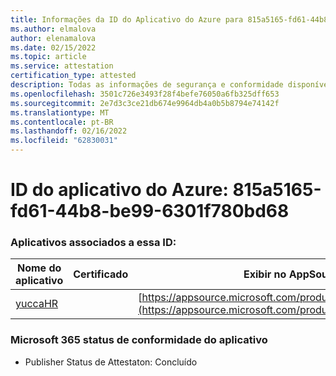 ```yaml
---
title: Informações da ID do Aplicativo do Azure para 815a5165-fd61-44b8-be99-6301f780bd68
ms.author: elmalova
author: elenamalova
ms.date: 02/15/2022
ms.topic: article
ms.service: attestation
certification_type: attested
description: Todas as informações de segurança e conformidade disponíveis para 815a5165-fd61-44b8-be99-6301f780bd68.
ms.openlocfilehash: 3501c726e3493f28f4befe76050a6fb325dff653
ms.sourcegitcommit: 2e7d3c3ce21db674e9964db4a0b5b8794e74142f
ms.translationtype: MT
ms.contentlocale: pt-BR
ms.lasthandoff: 02/16/2022
ms.locfileid: "62830031"
---
```

# <a name="azure-app-id-815a5165-fd61-44b8-be99-6301f780bd68"></a>ID do aplicativo do Azure: 815a5165-fd61-44b8-be99-6301f780bd68


### <a name="apps-associated-with-this-id"></a>Aplicativos associados a essa ID:
| **Nome do aplicativo** | **Certificado** | **Exibir no AppSource** |
|--------------|---------------|-----------------------|
| [yuccaHR](https://docs.microsoft.com/microsoft-365-app-certification/forward/WA200003242) |  | [https://appsource.microsoft.com/product/office/WA200003242](https://appsource.microsoft.com/product/office/WA200003242) |

### <a name="microsoft-365-app-compliance-status"></a>Microsoft 365 status de conformidade do aplicativo
- Publisher Status de Attestaton: Concluído
